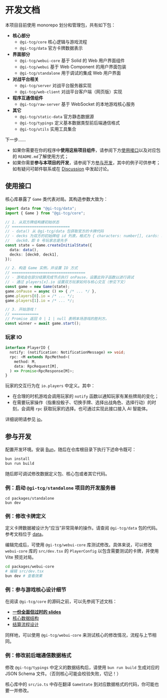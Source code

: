 # 开发文档

本项目目前使用 monorepo 划分和管理包，共有如下包：

- **核心部分**
  - `@gi-tcg/core` 核心逻辑与游戏流程
  - `@gi-tcg/data` 官方卡牌数据表示
- **界面部分**
  - `@gi-tcg/webui-core` 基于 Solid 的 Web 用户界面组件
  - `@gi-tcg/webui` 基于 Web Component 的用户界面包装
  - `@gi-tcg/standalone` 用于调试的集成 Web 用户界面
- **对战平台相关**
  - `@gi-tcg/server` 对战平台服务器实现
  - `@gi-tcg/web-client` 对战平台客户端（网页版）实现
- **程序互通信组件**
  - `@gi-tcg/raw-server` 基于 WebSocket 的本地游戏核心服务
- **其它**
  - `@gi-tcg/static-data` 官方静态数据源
  - `@gi-tcg/typings` 定义基本数据类型前后端通信格式
  - `@gi-tcg/utils` 实用工具集合

下一步……
- 如果你需要在你的程序中**使用这些项目组件**，请参阅下方[使用接口](#使用接口)以及对应包的 `README.md`了解使用方式；
- 如果你需要**参与本项目的开发**，请参阅下方[参与开发](#参与开发)，其中的例子可供参考；如有疑问可邮件联系或在 [Discussion](https://github.com/guyutongxue/genius-invokation/discussions) 中发起讨论。

## 使用接口

核心库暴露了 `Game` 类代表对局。其构造参数大致为：

```ts
import data from "@gi-tcg/data";
import { Game } from "@gi-tcg/core";

// 1. 从双方牌组构建初始状态
// ==========================
// - data() 从 @gi-tcg/data 包获取官方的卡牌代码
// - decks 为双方的初始牌组 id 列表，格式为 { characters: number[], cards: number[] }
//   deck0，即 0 号玩家总是先手
const state = Game.createInitialState({
  data: data(),
  decks: [deck0, deck1],
});

// 2. 构造 Game 实例，并设置 IO 方式
// =================================
// - 游戏会在部分结算完成节点执行 onPause，设置此钩子函数以进行调试
// - 通过 players[x].io 设置双方玩家如何与核心交互（参见下文）
const game = new Game(state);
game.onPause = async () => { /* ... */ },
game.players[0].io = /* ... */;
game.players[1].io = /* ... */;

// 3. 开始游戏！
// ============
// Promise 返回 0 | 1 | null 表明本场游戏的胜利方。
const winner = await game.start();
```

### 玩家 IO

```ts
interface PlayerIO {
  notify: (notification: NotificationMessage) => void;
  rpc: <M extends RpcMethod>(
    method: M,
    data: RpcRequest[M],
  ) => Promise<RpcResponse[M]>;
}
```

玩家的交互行为在 `io.players` 中定义。其中：
- 在合理的时机游戏会调用玩家的 `notify` 函数以通知玩家有某些牌局的变化；
- 在需要玩家操作（指重投骰子、切换手牌、选择出战角色、选择行动）的时刻，会调用 `rpc` 获取玩家的选择。也可通过实现此接口接入 AI 智能体。

详细说明请参见 [io](./io.md)。

## 参与开发

配置开发环境。安装 [Bun](https://bun.sh)，随后在仓库根目录下执行下述命令既可：

```sh
bun install
bun run build
```

随后即可调试修改数据定义包、核心包或者其它代码。

### 例：启动 `@gi-tcg/standalone` 项目的开发服务器

```
cd packages/standalone
bun dev
```

### 例：修改卡牌定义

定义卡牌数据被设计为“应当”非常简单的操作。请查阅 `@gi-tcg/data` 包的代码。参考文档位于 [data](./data/README.md)。

编辑完成后，可使用 `@gi-tcg/webui-core` 库测试修改。具体来说，可以修改 `webui-core` 库的 `src/dev.tsx` 的 `PlayerConfig` 以包含需要测试的卡牌，并使用 Vite 预览对局。

```sh
cd packages/webui-core
# 编辑 src/dev.tsx
bun dev # 查看效果
```

### 例：参与游戏核心设计细节

在阅读 `@gi-tcg/core` 的源码之前，可以先参阅下述文档：
- **[一份全面但过时的 slides](https://kdocs.cn/l/chWGWwQNLHGo)**
- [核心数据结构](./state.md)
- [结算流程设计](./process.md)

同样地，可以使用 `@gi-tcg/webui-core` 来测试核心的修改情况，流程与上节相同。

### 例：修改前后端通信数据格式

修改 `@gi-tcg/typings` 中定义的数据结构后，请使用 `bun run build` 生成对应的 JSON Schema 文件。（否则核心可能会校验失败，切记！）

核心库中的 `src/io.ts` 中存在翻译 `GameState` 到对应数据格式的代码，你可能也要一并修改。
